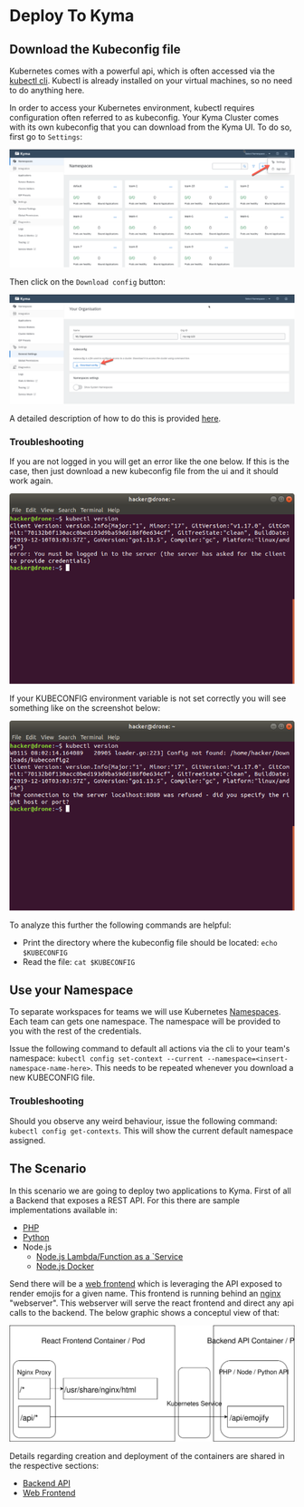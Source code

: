 # Deploy To Kyma

## Download the Kubeconfig file

Kubernetes comes with a powerful api, which is often accessed via the [kubectl cli](https://kubernetes.io/docs/reference/kubectl/kubectl/). Kubectl is already installed on your virtual machines, so no need to do anything here. 

In order to access your Kubernetes environment, kubectl requires configuration often referred to as kubeconfig. Your Kyma Cluster comes with its own kubeconfig that you can download from the Kyma UI. To do so, first go to `Settings`:

![download kubeconfig](assets/download-kubeconfig-1.png)


Then click on the `Download config` button:

![download kubeconfig](assets/download-kubeconfig-2.png)


A detailed description of how to do this is provided [here](https://kyma-project.io/docs/#tutorials-sample-service-deployment-on-a-cluster-get-the-kubeconfig-file-and-configure-the-cli).

### Troubleshooting

If you are not logged in you will get an error like the one below. If this is the case, then just download a new kubeconfig file from the ui and it should work again.

![login error](assets/kubectl-not-logged-in.png)

If your KUBECONFIG environment variable is not set correctly you will see something like on the screenshot below:

![kubeconfig not set](assets/kubectl-kubeconfig-not-set.png)

To analyze this further the following commands are helpful:

* Print the directory where the kubeconfig file should be located: `echo $KUBECONFIG`
* Read the file: `cat $KUBECONFIG`

## Use your Namespace

To separate workspaces for teams we will use Kubernetes [Namespaces](https://kubernetes.io/docs/concepts/overview/working-with-objects/namespaces/). Each team can gets one namespace. The namespace will be provided to you with the rest of the credentials.

Issue the following command to default all actions via the cli to your team's namespace: `kubectl config set-context --current --namespace=<insert-namespace-name-here>`. This needs to be repeated whenever you download a new KUBECONFIG file.

### Troubleshooting

Should you observe any weird behaviour, issue the following command: `kubectl config get-contexts`. This will show the current default namespace assigned.

## The Scenario

In this scenario we are going to deploy two applications to Kyma. First of all a Backend that exposes a REST API. For this there are sample implementations available in: 

* [PHP](../conuhacks5-php)
* [Python](../conuhacks5-python)
* Node.js
  * [Node.js Lambda/Function as a `Service](Lambda)
  * [Node.js Docker](../conuhacks5-node)

Send there will be a [web frontend](../conuhacks5-react) which is leveraging the API exposed to render emojis for a given name. This frontend is running behind an [nginx](https://hub.docker.com/_/nginx) "webserver". This webserver will serve the react frontend and direct any api calls to the backend. The below graphic shows a conceptul view of that:

![Scenario](assets/Scenario.svg)

Details regarding creation and deployment of the containers are shared in the respective sections:

* [Backend API](api/)
* [Web Frontend](ui/)
